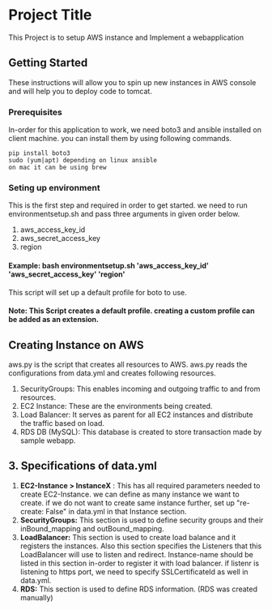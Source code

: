 # Project Title

This Project is to setup AWS instance and Implement a webapplication

## Getting Started

These instructions will allow you to spin up new instances in AWS console and will help you to deploy code to tomcat.

### Prerequisites

In-order for this application to work, we need boto3 and ansible installed on client machine.
you can install them by using following commands.

```
pip install boto3
sudo (yum|apt) depending on linux ansible
on mac it can be using brew
```
### Seting up environment
This is the first step and required in order to get started. we need to run environmentsetup.sh and pass three arguments in given order below.
1. aws_access_key_id
2. aws_secret_access_key
3. region

#### Example:  bash environmentsetup.sh 'aws_access_key_id' 'aws_secret_access_key' 'region'

This script will set up a default profile for boto to use.

#### Note: This Script creates a default profile. creating a custom profile can be added as an extension.

## Creating Instance on AWS
aws.py is the script that creates all resources to AWS. aws.py reads the configurations from data.yml and creates following resources.

1. SecurityGroups: This enables incoming and outgoing traffic to and from resources.
2. EC2 Instance: These are the environments being created.
3. Load Balancer: It serves as parent for all EC2 instances and distribute the traffic based on load.
4. RDS DB (MySQL): This database is created to store transaction made by sample webapp.

## 3. Specifications of data.yml

1. **EC2-Instance > InstanceX** : This has all required parameters needed to create EC2-Instance. we can define as many instance we want to create.
if we do not want to create same instance further, set up "re-create: False" in data.yml in that Instance section.
2. **SecurityGroups:** This section is used to define security groups and their inBound_mapping and outBound_mapping.
3. **LoadBalancer:** This section is used to create load balance and it registers the instances. Also this section specifies the Listeners
that this LoadBalancer will use to listen and redirect. Instance-name should be listed in this section in-order to register it with load balancer. if listenr is listening to https port, we need to specify SSLCertificateId as well in data.yml.
4. **RDS:** This section is used to define RDS information. (RDS was created manually)
